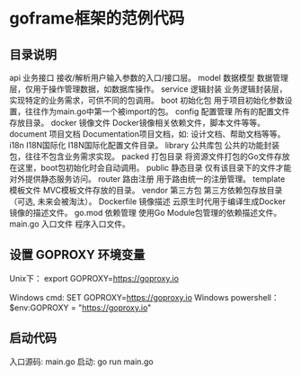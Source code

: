 # goframe框架的范例代码

## 目录说明
api	业务接口	接收/解析用户输入参数的入口/接口层。
model	数据模型	数据管理层，仅用于操作管理数据，如数据库操作。
service	逻辑封装	业务逻辑封装层，实现特定的业务需求，可供不同的包调用。
boot	初始化包	用于项目初始化参数设置，往往作为main.go中第一个被import的包。
config	配置管理	所有的配置文件存放目录。
docker	镜像文件	Docker镜像相关依赖文件，脚本文件等等。
document	项目文档	Documentation项目文档，如: 设计文档、帮助文档等等。
i18n	I18N国际化	I18N国际化配置文件目录。
library	公共库包	公共的功能封装包，往往不包含业务需求实现。
packed	打包目录	将资源文件打包的Go文件存放在这里，boot包初始化时会自动调用。
public	静态目录	仅有该目录下的文件才能对外提供静态服务访问。
router	路由注册	用于路由统一的注册管理。
template	模板文件	MVC模板文件存放的目录。
vendor	第三方包	第三方依赖包存放目录（可选, 未来会被淘汰）。
Dockerfile	镜像描述	云原生时代用于编译生成Docker镜像的描述文件。
go.mod	依赖管理	使用Go Module包管理的依赖描述文件。
main.go	入口文件	程序入口文件。


## 设置 GOPROXY 环境变量
Unix下：	export GOPROXY=https://goproxy.io

Windows cmd:			SET GOPROXY=https://goproxy.io
Windows powershell：	$env:GOPROXY = "https://goproxy.io"

## 启动代码
入口源码: main.go
启动: go run main.go


